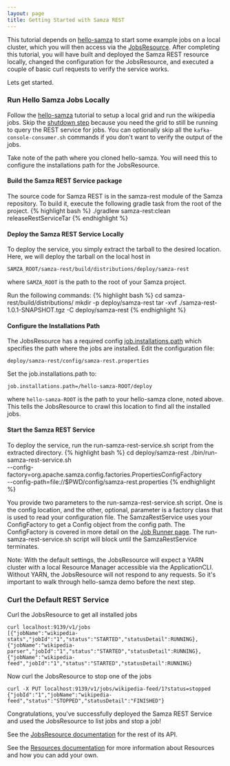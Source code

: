 ```yaml
---
layout: page
title: Getting Started with Samza REST
---
```

<!--
   Licensed to the Apache Software Foundation (ASF) under one or more
   contributor license agreements.  See the NOTICE file distributed with
   this work for additional information regarding copyright ownership.
   The ASF licenses this file to You under the Apache License, Version 2.0
   (the "License"); you may not use this file except in compliance with
   the License.  You may obtain a copy of the License at

       http://www.apache.org/licenses/LICENSE-2.0

   Unless required by applicable law or agreed to in writing, software
   distributed under the License is distributed on an "AS IS" BASIS,
   WITHOUT WARRANTIES OR CONDITIONS OF ANY KIND, either express or implied.
   See the License for the specific language governing permissions and
   limitations under the License.
-->

This tutorial depends on [hello-samza](../../../startup/hello-samza/{{site.version}}/) to start some example jobs on a local cluster, which you will then access via the [JobsResource](../../documentation/{{site.version}}/rest/resources/jobs.html). After completing this tutorial, you will have built and deployed the Samza REST resource locally, changed the configuration for the JobsResource, and executed a couple of basic curl requests to verify the service works.

Lets get started.

### Run Hello Samza Jobs Locally 

Follow the [hello-samza](../../../startup/hello-samza/{{site.version}}/) tutorial to setup a local grid and run the wikipedia jobs. Skip the [shutdown step](../../../startup/hello-samza/{{site.version}}/#shutdown) because you need the grid to still be running to query the REST service for jobs. You can optionally skip all the ```kafka-console-consumer.sh``` commands if you don't want to verify the output of the jobs.

Take note of the path where you cloned hello-samza. You will need this to configure the installations path for the JobsResource.


#### Build the Samza REST Service package
The source code for Samza REST is in the samza-rest module of the Samza repository. To build it, execute the following gradle task from the root of the project.
{% highlight bash %}
./gradlew samza-rest:clean releaseRestServiceTar
{% endhighlight %}

#### Deploy the Samza REST Service Locally
To deploy the service, you simply extract the tarball to the desired location. Here, we will deploy the tarball on the local host in

```
SAMZA_ROOT/samza-rest/build/distributions/deploy/samza-rest
```
where ```SAMZA_ROOT``` is the path to the root of your Samza project.

Run the following commands:
{% highlight bash %}
cd samza-rest/build/distributions/
mkdir -p deploy/samza-rest
tar -xvf ./samza-rest-1.0.1-SNAPSHOT.tgz -C deploy/samza-rest
{% endhighlight %}

#### Configure the Installations Path
The JobsResource has a required config [job.installations.path](../../documentation/{{site.version}}/rest/resources/jobs.html#configuration) which specifies the path where the jobs are installed. Edit the configuration file:

```
deploy/samza-rest/config/samza-rest.properties
```

Set the job.installations.path to:

```
job.installations.path=/hello-samza-ROOT/deploy
```

where ```hello-samza-ROOT``` is the path to your hello-samza clone, noted above. This tells the JobsResource to crawl this location to find all the installed jobs.

#### Start the Samza REST Service
To deploy the service, run the run-samza-rest-service.sh script from the extracted directory.
{% highlight bash %}
cd deploy/samza-rest
./bin/run-samza-rest-service.sh  \
  --config-factory=org.apache.samza.config.factories.PropertiesConfigFactory \
  --config-path=file://$PWD/config/samza-rest.properties
{% endhighlight %}

You provide two parameters to the run-samza-rest-service.sh script. One is the config location, and the other, optional, parameter is a factory class that is used to read your configuration file. The SamzaRestService uses your ConfigFactory to get a Config object from the config path. The ConfigFactory is covered in more detail on the [Job Runner page](../../documentation/{{site.version}}/jobs/job-runner.html). The run-samza-rest-service.sh script will block until the SamzaRestService terminates.

Note: With the default settings, the JobsResource will expect a YARN cluster with a local Resource Manager accessible via the ApplicationCLI. Without YARN, the JobsResource will not respond to any requests. So it's important to walk through hello-samza demo before the next step.


### Curl the Default REST Service
Curl the JobsResource to get all installed jobs

```
curl localhost:9139/v1/jobs
[{"jobName":"wikipedia-stats","jobId":"1","status":"STARTED","statusDetail":RUNNING},{"jobName":"wikipedia-parser","jobId":"1","status":"STARTED","statusDetail":RUNNING},{"jobName":"wikipedia-feed","jobId":"1","status":"STARTED","statusDetail":RUNNING}
```

Now curl the JobsResource to stop one of the jobs

```
curl -X PUT localhost:9139/v1/jobs/wikipedia-feed/1?status=stopped
{"jobId":"1","jobName":"wikipedia-feed","status":"STOPPED","statusDetail":"FINISHED"}
```

Congratulations, you've successfully deployed the Samza REST Service and used the JobsResource to list jobs and stop a job!

See the [JobsResource documentation](../../documentation/{{site.version}}/rest/resources/jobs.html) for the rest of its API.

See the [Resources documentation](../../documentation/{{site.version}}/rest/resources.html) for more information about Resources and how you can add your own.
